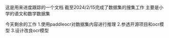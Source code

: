 这是用来进度跟踪的一个文档
截至2024/2/15完成了数据集的搜集工作
主要是小学的语文和数学数据集

今天剩余的工作
1.使用paddleocr对数据集内容进行推理
2.参透开源项目和ocr模型
3.设计改良ocr模型

